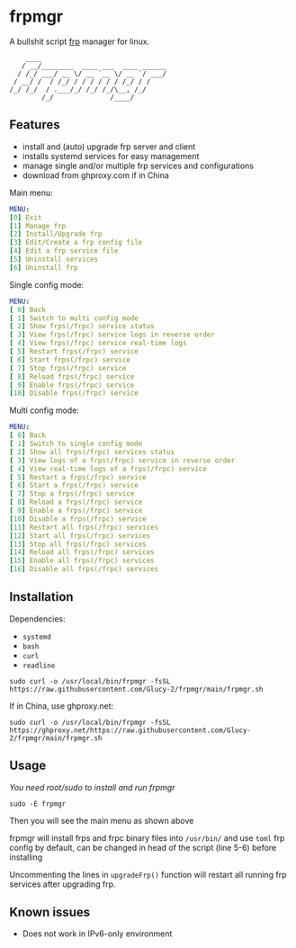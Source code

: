 # frpmgr

A bullshit script [frp](https://github.com/fatedier/frp) manager for linux.

```
    ____                         
   / __/________  ____ ___  ____ ______
  / /_/ ___/ __ \/ __ `__ \/ __ `/ ___/
 / __/ /  / /_/ / / / / / / /_/ / /  
/_/ /_/  / .___/_/ /_/ /_/\__, /_/   
        /_/              /____/  
```

## Features

- install and (auto) upgrade frp server and client
- installs systemd services for easy management
- manage single and/or multiple frp services and configurations
- download from ghproxy.com if in China

Main menu:

```yml
MENU:
[0] Exit
[1] Manage frp
[2] Install/Upgrade frp
[3] Edit/Create a frp config file
[4] Edit a frp service file
[5] Uninstall services
[6] Uninstall frp
```

Single config mode:

```yml
MENU:
[ 0] Back
[ 1] Switch to multi config mode
[ 2] Show frps(/frpc) service status
[ 3] View frps(/frpc) service logs in reverse order
[ 4] View frps(/frpc) service real-time logs
[ 5] Restart frps(/frpc) service
[ 6] Start frps(/frpc) service
[ 7] Stop frps(/frpc) service
[ 8] Reload frps(/frpc) service
[ 9] Enable frps(/frpc) service
[10] Disable frps(/frpc) service
```

Multi config mode:

```yml
MENU:
[ 0] Back
[ 1] Switch to single config mode
[ 2] Show all frps(/frpc) services status
[ 3] View logs of a frps(/frpc) service in reverse order
[ 4] View real-time logs of a frps(/frpc) service
[ 5] Restart a frps(/frpc) service
[ 6] Start a frps(/frpc) service
[ 7] Stop a frps(/frpc) service
[ 8] Reload a frps(/frpc) service
[ 9] Enable a frps(/frpc) service
[10] Disable a frps(/frpc) service
[11] Restart all frps(/frpc) services
[12] Start all frps(/frpc) services
[13] Stop all frps(/frpc) services
[14] Reload all frps(/frpc) services
[15] Enable all frps(/frpc) services
[16] Disable all frps(/frpc) services
```

## Installation

Dependencies:

- `systemd`
- `bash`
- `curl`
- `readline`

```shell
sudo curl -o /usr/local/bin/frpmgr -fsSL https://raw.githubusercontent.com/Glucy-2/frpmgr/main/frpmgr.sh
```

If in China, use ghproxy.net:

```shell
sudo curl -o /usr/local/bin/frpmgr -fsSL https://ghproxy.net/https://raw.githubusercontent.com/Glucy-2/frpmgr/main/frpmgr.sh
```

## Usage

*You need root/sudo to install and run frpmgr*

```shell
sudo -E frpmgr
```

Then you will see the main menu as shown above

frpmgr will install frps and frpc binary files into `/usr/bin/` and use `toml` frp config by default, can be changed in head of the script (line 5-6) before installing

Uncommenting the lines in `upgradeFrp()` function will restart all running frp services after upgrading frp.

## Known issues
- Does not work in IPv6-only environment
